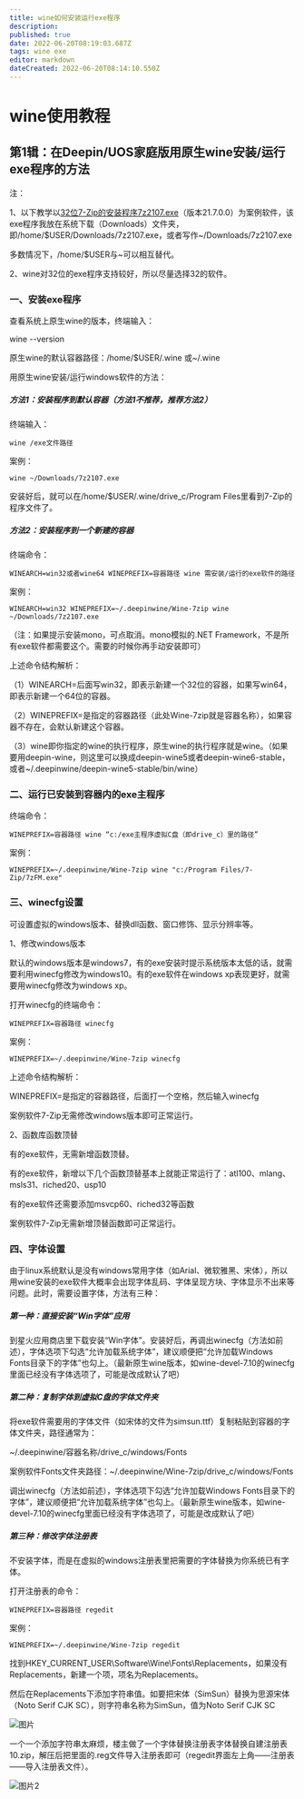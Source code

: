 ```yaml
---
title: wine如何安装运行exe程序
description: 
published: true
date: 2022-06-20T08:19:03.687Z
tags: wine exe
editor: markdown
dateCreated: 2022-06-20T08:14:10.550Z
---
```


# wine使用教程

## 第1辑：在Deepin/UOS家庭版用原生wine安装/运行exe程序的方法

注：

1、以下教学以[32位7-Zip的安装程序7z2107.exe](https://pc.qq.com/detail/0/detail_900.html)（版本21.7.0.0）为案例软件，该exe程序我放在系统下载（Downloads）文件夹，即/home/$USER/Downloads/7z2107.exe，或者写作~/Downloads/7z2107.exe

多数情况下，/home/$USER与~可以相互替代。

2、wine对32位的exe程序支持较好，所以尽量选择32的软件。

### 一、安装exe程序

查看系统上原生wine的版本，终端输入：

wine --version

原生wine的默认容器路径：/home/$USER/.wine 或~/.wine

用原生wine安装/运行windows软件的方法：

##### 方法1：安装程序到默认容器（方法1不推荐，推荐方法2）

终端输入：

```
wine /exe文件路径
```

案例：

```
wine ~/Downloads/7z2107.exe
```

安装好后，就可以在/home/$USER/.wine/drive_c/Program Files里看到7-Zip的程序文件了。

##### **方法2：安装程序到一个新建的容器**

终端命令：

```
WINEARCH=win32或者wine64 WINEPREFIX=容器路径 wine 需安装/运行的exe软件的路径
```

案例：

```
WINEARCH=win32 WINEPREFIX=~/.deepinwine/Wine-7zip wine ~/Downloads/7z2107.exe
```

（注：如果提示安装mono，可点取消。mono模拟的.NET Framework，不是所有exe软件都需要这个。需要的时候你再手动安装即可）

上述命令结构解析：

（1）WINEARCH=后面写win32，即表示新建一个32位的容器，如果写win64，即表示新建一个64位的容器。

（2）WINEPREFIX=是指定的容器路径（此处Wine-7zip就是容器名称），如果容器不存在，会默认新建这个容器。

（3）wine即你指定的wine的执行程序，原生wine的执行程序就是wine。（如果要用deepin-wine，则这里可以换成deepin-wine5或者deepin-wine6-stable，或者~/.deepinwine/deepin-wine5-stable/bin/wine）

### 二、运行已安装到容器内的exe主程序

终端命令：

```
WINEPREFIX=容器路径 wine “c:/exe主程序虚拟C盘（即drive_c）里的路径”
```

案例：

```
WINEPREFIX=~/.deepinwine/Wine-7zip wine "c:/Program Files/7-Zip/7zFM.exe"
```

### 三、winecfg设置

可设置虚拟的windows版本、替换dll函数、窗口修饰、显示分辨率等。

1、修改windows版本

默认的windows版本是windows7，有的exe安装时提示系统版本太低的话，就需要利用winecfg修改为windows10。有的exe软件在windows xp表现更好，就需要用winecfg修改为windows xp。

打开winecfg的终端命令：

```
WINEPREFIX=容器路径 winecfg
```

案例：

```
WINEPREFIX=~/.deepinwine/Wine-7zip winecfg
```

上述命令结构解析：

WINEPREFIX=是指定的容器路径，后面打一个空格，然后输入winecfg

案例软件7-Zip无需修改windows版本即可正常运行。

2、函数库函数顶替

有的exe软件，无需新增函数顶替。

有的exe软件，新增以下几个函数顶替基本上就能正常运行了：atl100、mlang、msls31、riched20、usp10

有的exe软件还需要添加msvcp60、riched32等函数

案例软件7-Zip无需新增顶替函数即可正常运行。

### 四、字体设置

由于linux系统默认是没有windows常用字体（如Arial、微软雅黑、宋体），所以用wine安装的exe软件大概率会出现字体乱码、字体呈现方块、字体显示不出来等问题。此时，需要设置字体，方法有三种：

##### 第一种：直接安装“Win字体”应用

到星火应用商店里下载安装“Win字体”。安装好后，再调出winecfg（方法如前述），字体选项下勾选“允许加载系统字体”，建议顺便把“允许加载Windows Fonts目录下的字体”也勾上。（最新原生wine版本，如wine-devel-7.10的winecfg里面已经没有字体选项了，可能是改成默认了吧）

##### 第二种：复制字体到虚拟C盘的字体文件夹

将exe软件需要用的字体文件（如宋体的文件为simsun.ttf）复制粘贴到容器的字体文件夹，路径通常为：

~/.deepinwine/容器名称/drive_c/windows/Fonts

案例软件Fonts文件夹路径：~/.deepinwine/Wine-7zip/drive_c/windows/Fonts

调出winecfg（方法如前述），字体选项下勾选“允许加载Windows Fonts目录下的字体”，建议顺便把“允许加载系统字体”也勾上。（最新原生wine版本，如wine-devel-7.10的winecfg里面已经没有字体选项了，可能是改成默认了吧）

##### 第三种：修改字体注册表

不安装字体，而是在虚拟的windows注册表里把需要的字体替换为你系统已有字体。

打开注册表的命令：

```
WINEPREFIX=容器路径 regedit
```

案例：

```
WINEPREFIX=~/.deepinwine/Wine-7zip regedit
```

找到HKEY_CURRENT_USER\Software\Wine\Fonts\Replacements，如果没有Replacements，新建一个项，项名为Replacements。

然后在Replacements下添加字符串值。如要把宋体（SimSun）替换为思源宋体（Noto Serif CJK SC），则字符串名称为SimSun，值为Noto Serif CJK SC

![图片](https://storage.deepin.org/thread/202206101524221794_%E6%88%AA%E5%9B%BE_regedit.exe_20220610152347.png)

一个一个添加字符串太麻烦，楼主做了一个字体替换注册表字体替换自建注册表10.zip，解压后把里面的.reg文件导入注册表即可（regedit界面左上角——注册表——导入注册表文件）。

![图片2](https://storage.deepin.org/thread/202206101543466844_%E6%88%AA%E5%9B%BE_%E9%80%89%E6%8B%A9%E5%8C%BA%E5%9F%9F_20220610154327.png)

